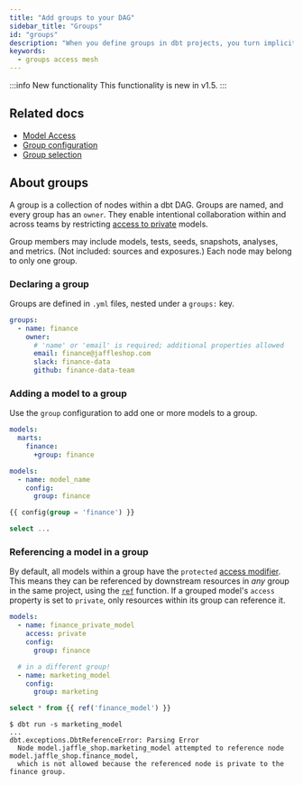 ```yaml
---
title: "Add groups to your DAG"
sidebar_title: "Groups"
id: "groups"
description: "When you define groups in dbt projects, you turn implicit relationships into an explicit grouping."
keywords:
  - groups access mesh
---
```


:::info New functionality
This functionality is new in v1.5.
:::

## Related docs

* [Model Access](/docs/collaborate/govern/model-access#groups)
* [Group configuration](/reference/resource-configs/group)
* [Group selection](/reference/node-selection/methods#the-group-method)

## About groups 

A group is a collection of nodes within a dbt DAG. Groups are named, and every group has an `owner`. They enable intentional collaboration within and across teams by restricting [access to private](/reference/resource-properties/access) models.

Group members may include models, tests, seeds, snapshots, analyses, and metrics. (Not included: sources and exposures.) Each node may belong to only one group.

### Declaring a group

Groups are defined in `.yml` files, nested under a `groups:` key.

<File name='models/marts/finance/finance.yml'>

```yaml
groups:
  - name: finance
    owner:
      # 'name' or 'email' is required; additional properties allowed
      email: finance@jaffleshop.com
      slack: finance-data
      github: finance-data-team
```

</File>

### Adding a model to a group

Use the `group` configuration to add one or more models to a group.

<Tabs>
<TabItem value="project" label="Project-level">

<File name='dbt_project.yml'>

```yml
models:
  marts:
    finance:
      +group: finance
```

</File>

</TabItem>

<TabItem value="model-yaml" label="Model-level">

<File name='models/schema.yml'>

```yml
models:
  - name: model_name
    config:
      group: finance
```

</File>

</TabItem>

<TabItem value="model-file" label="In-file">

<File name='models/model_name.sql'>

```sql
{{ config(group = 'finance') }}

select ...
```

</File>

</TabItem>

</Tabs>

### Referencing a model in a group

By default, all models within a group have the `protected` [access modifier](/reference/resource-properties/access). This means they can be referenced by downstream resources in _any_ group in the same project, using the [`ref`](/reference/dbt-jinja-functions/ref) function. If a grouped model's `access` property is set to `private`, only resources within its group can reference it. 

<File name='models/schema.yml'>

```yml
models:
  - name: finance_private_model
    access: private
    config:
      group: finance

  # in a different group!
  - name: marketing_model
    config:
      group: marketing
```
</File>

<File name='models/marketing_model.sql'>

```sql
select * from {{ ref('finance_model') }}
```
</File>

```shell
$ dbt run -s marketing_model
...
dbt.exceptions.DbtReferenceError: Parsing Error
  Node model.jaffle_shop.marketing_model attempted to reference node model.jaffle_shop.finance_model, 
  which is not allowed because the referenced node is private to the finance group.
```
